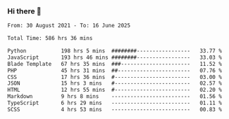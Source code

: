 ### Hi there 👋

<!--
**dominoto/dominoto** is a ✨ _special_ ✨ repository because its `README.md` (this file) appears on your GitHub profile.

Here are some ideas to get you started:

- 🔭 I’m currently working on ...
- 🌱 I’m currently learning ...
- 👯 I’m looking to collaborate on ...
- 🤔 I’m looking for help with ...
- 💬 Ask me about ...
- 📫 How to reach me: ...
- 😄 Pronouns: ...
- ⚡ Fun fact: ...
-->
<!--START_SECTION:waka-->

```txt
From: 30 August 2021 - To: 16 June 2025

Total Time: 586 hrs 36 mins

Python           198 hrs 5 mins  ########-----------------   33.77 %
JavaScript       193 hrs 46 mins ########-----------------   33.03 %
Blade Template   67 hrs 35 mins  ###----------------------   11.52 %
PHP              45 hrs 31 mins  ##-----------------------   07.76 %
CSS              17 hrs 36 mins  #------------------------   03.00 %
JSON             15 hrs 3 mins   #------------------------   02.57 %
HTML             12 hrs 55 mins  #------------------------   02.20 %
Markdown         9 hrs 8 mins    -------------------------   01.56 %
TypeScript       6 hrs 29 mins   -------------------------   01.11 %
SCSS             4 hrs 53 mins   -------------------------   00.83 %
```

<!--END_SECTION:waka-->
